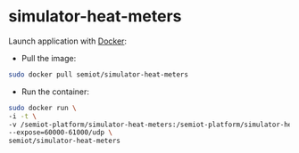 # simulator-heat-meters

Launch application with [Docker](https://www.docker.com/):

* Pull the image:
```bash
sudo docker pull semiot/simulator-heat-meters
```
* Run the container:
```bash
sudo docker run \
-i -t \
-v /semiot-platform/simulator-heat-meters:/semiot-platform/simulator-heat-meters \
--expose=60000-61000/udp \
semiot/simulator-heat-meters
```
  

